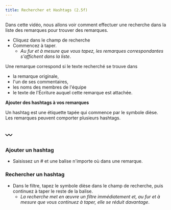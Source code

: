 ```yaml
---
title: Rechercher et Hashtags (2.5f)
---
```

Dans cette vidéo, nous allons voir comment effectuer une recherche dans la liste des remarques pour trouver des remarques.

-  Cliquez dans le champ de recherche
-  Commencez à taper.
   -  *Au fur et à mesure que vous tapez, les remarques correspondantes s'affichent dans la liste*.

Une remarque correspond si le texte recherché se trouve dans

-  la remarque originale,
-  l'un de ses commentaires,
-  les noms des membres de l'équipe
-  le texte de l'Écriture auquel cette remarque est attachée.

**Ajouter des hashtags à vos remarques**

Un hashtag est une étiquette tapée qui commence par le symbole dièse. Les remarques peuvent comporter plusieurs hashtags.

〰️
----

### Ajouter un hashtag

-  Saisissez un \# et une balise n'importe où dans une remarque.

### Rechercher un hashtag

-  Dans le filtre, tapez le symbole dièse dans le champ de recherche, puis continuez à taper le reste de la balise.
   -  *La recherche met en œuvre un filtre immédiatement et, au fur et à mesure que vous continuez à taper, elle se réduit davantage*.
